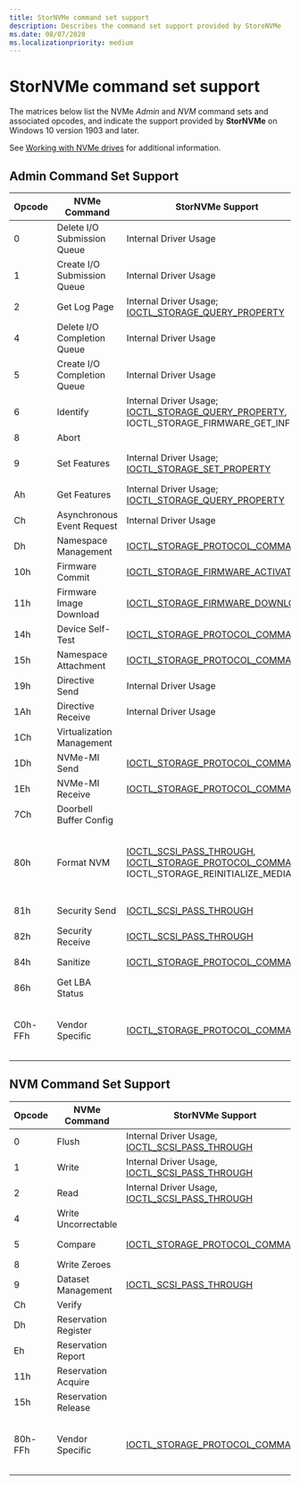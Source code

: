 ```yaml
---
title: StorNVMe command set support
description: Describes the command set support provided by StoreNVMe
ms.date: 08/07/2020
ms.localizationpriority: medium
---
```


# StorNVMe command set support

The matrices below list the NVMe *Admin* and *NVM* command sets and associated opcodes, and indicate the support provided by **StorNVMe** on Windows 10 version 1903 and later.  

See [Working with NVMe drives](/windows/win32/fileio/working-with-nvme-devices#protocol-specific-queries) for additional information.

## Admin Command Set Support

| Opcode  | NVMe Command                | StorNVMe Support      | Comments |
| ------  | --------------------------  | --------------------- | -------- |
| 0       | Delete I/O Submission Queue | Internal Driver Usage |    |
| 1       | Create I/O Submission Queue | Internal Driver Usage |    |
| 2       | Get Log Page                | Internal Driver Usage; [IOCTL_STORAGE_QUERY_PROPERTY](/windows-hardware/drivers/ddi/ntddstor/ni-ntddstor-ioctl_storage_query_property) |   |
| 4       | Delete I/O Completion Queue | Internal Driver Usage |   |
| 5       | Create I/O Completion Queue | Internal Driver Usage |
| 6       | Identify                    | Internal Driver Usage; [IOCTL_STORAGE_QUERY_PROPERTY](/windows-hardware/drivers/ddi/ntddstor/ni-ntddstor-ioctl_storage_query_property), IOCTL_STORAGE_FIRMWARE_GET_INFO |   |
| 8       | Abort                       |   | Currently not supported |
| 9       | Set Features                | Internal Driver Usage; [IOCTL_STORAGE_SET_PROPERTY](/windows-hardware/drivers/ddi/ntddstor/ni-ntddstor-ioctl_storage_set_property) | Only enabled for Host Controlled Thermal Management Set Features for [IOCTL_STORAGE_SET_PROPERTY](/windows-hardware/drivers/ddi/ntddstor/ni-ntddstor-ioctl_storage_set_property) |
| Ah      | Get Features                | Internal Driver Usage; [IOCTL_STORAGE_QUERY_PROPERTY](/windows-hardware/drivers/ddi/ntddstor/ni-ntddstor-ioctl_storage_query_property) |   |
| Ch      | Asynchronous Event Request  | Internal Driver Usage |   |   |
| Dh      | Namespace Management        | [IOCTL_STORAGE_PROTOCOL_COMMAND](/windows-hardware/drivers/ddi/ntddstor/ni-ntddstor-ioctl_storage_protocol_command) | Only enabled in Win PE mode for [IOCTL_STORAGE_PROTOCOL_COMMAND](/windows-hardware/drivers/ddi/ntddstor/ni-ntddstor-ioctl_storage_protocol_command) |
| 10h     | Firmware Commit             | [IOCTL_STORAGE_FIRMWARE_ACTIVATE](/windows-hardware/drivers/ddi/ntddstor/ni-ntddstor-ioctl_storage_firmware_activate) | |
| 11h     | Firmware Image Download     | [IOCTL_STORAGE_FIRMWARE_DOWNLOAD](/windows-hardware/drivers/ddi/ntddstor/ni-ntddstor-ioctl_storage_firmware_download) | |
| 14h     | Device Self-Test            | [IOCTL_STORAGE_PROTOCOL_COMMAND](/windows-hardware/drivers/ddi/ntddstor/ni-ntddstor-ioctl_storage_protocol_command)  | |
| 15h     | Namespace Attachment        | [IOCTL_STORAGE_PROTOCOL_COMMAND](/windows-hardware/drivers/ddi/ntddstor/ni-ntddstor-ioctl_storage_protocol_command) | Only enabled in Win PE mode for [IOCTL_STORAGE_PROTOCOL_COMMAND](/windows-hardware/drivers/ddi/ntddstor/ni-ntddstor-ioctl_storage_protocol_command) |
| 19h     | Directive Send              | Internal Driver Usage |   |
| 1Ah     | Directive Receive           | Internal Driver Usage |   |
| 1Ch     | Virtualization Management   |   | Currently not supported |
| 1Dh     | NVMe-MI Send                | [IOCTL_STORAGE_PROTOCOL_COMMAND](/windows-hardware/drivers/ddi/ntddstor/ni-ntddstor-ioctl_storage_protocol_command) | Only enabled in Win PE mode for [IOCTL_STORAGE_PROTOCOL_COMMAND](/windows-hardware/drivers/ddi/ntddstor/ni-ntddstor-ioctl_storage_protocol_command) |
| 1Eh     | NVMe-MI Receive             | [IOCTL_STORAGE_PROTOCOL_COMMAND](/windows-hardware/drivers/ddi/ntddstor/ni-ntddstor-ioctl_storage_protocol_command) | Only enabled in Win PE mode for [IOCTL_STORAGE_PROTOCOL_COMMAND](/windows-hardware/drivers/ddi/ntddstor/ni-ntddstor-ioctl_storage_protocol_command) |
| 7Ch     | Doorbell Buffer Config      |   | Currently not supported |
| 80h     | Format NVM                  | [IOCTL_SCSI_PASS_THROUGH](/windows-hardware/drivers/ddi/ntddscsi/ni-ntddscsi-ioctl_scsi_pass_through), [IOCTL_STORAGE_PROTOCOL_COMMAND](/windows-hardware/drivers/ddi/ntddstor/ni-ntddstor-ioctl_storage_protocol_command), IOCTL_STORAGE_REINITIALIZE_MEDIA | Only enabled in Win PE mode for [IOCTL_STORAGE_PROTOCOL_COMMAND](/windows-hardware/drivers/ddi/ntddstor/ni-ntddstor-ioctl_storage_protocol_command). SCSIOP_SANITIZE for [IOCTL_SCSI_PASS_THROUGH](/windows-hardware/drivers/ddi/ntddscsi/ni-ntddscsi-ioctl_scsi_pass_through). IOCTL_STORAGE_REINITIALIZE_MEDIA only supports crypto erase. |
| 81h     | Security Send               | [IOCTL_SCSI_PASS_THROUGH](/windows-hardware/drivers/ddi/ntddscsi/ni-ntddscsi-ioctl_scsi_pass_through) | SCSIOP_SECURITY_PROTOCOL_OUT for [IOCTL_SCSI_PASS_THROUGH](/windows-hardware/drivers/ddi/ntddscsi/ni-ntddscsi-ioctl_scsi_pass_through) |
| 82h     | Security Receive            | [IOCTL_SCSI_PASS_THROUGH](/windows-hardware/drivers/ddi/ntddscsi/ni-ntddscsi-ioctl_scsi_pass_through) | SCSIOP_SECURITY_PROTOCOL_IN for [IOCTL_SCSI_PASS_THROUGH](/windows-hardware/drivers/ddi/ntddscsi/ni-ntddscsi-ioctl_scsi_pass_through) |
| 84h     | Sanitize                    | [IOCTL_STORAGE_PROTOCOL_COMMAND](/windows-hardware/drivers/ddi/ntddstor/ni-ntddstor-ioctl_storage_protocol_command) | Only enabled in Win PE mode for [IOCTL_STORAGE_PROTOCOL_COMMAND](/windows-hardware/drivers/ddi/ntddstor/ni-ntddstor-ioctl_storage_protocol_command) |
| 86h     | Get LBA Status              |   | Currently not supported |
| C0h-FFh | Vendor Specific             | [IOCTL_STORAGE_PROTOCOL_COMMAND](/windows-hardware/drivers/ddi/ntddstor/ni-ntddstor-ioctl_storage_protocol_command) | Vendor-specific pass-through commands. Requires controller to support command effects log and command effect data of vendor command should report as supported. |

## NVM Command Set Support

| Opcode  | NVMe Command                | StorNVMe Support      | Comments |
| ------  | --------------------------  | --------------------- | -------- |
| 0       | Flush                       | Internal Driver Usage, [IOCTL_SCSI_PASS_THROUGH](/windows-hardware/drivers/ddi/ntddscsi/ni-ntddscsi-ioctl_scsi_pass_through) | SCSIOP_SYNCHRONIZE_CACHE for [IOCTL_SCSI_PASS_THROUGH](/windows-hardware/drivers/ddi/ntddscsi/ni-ntddscsi-ioctl_scsi_pass_through) |
| 1       | Write                       | Internal Driver Usage, [IOCTL_SCSI_PASS_THROUGH](/windows-hardware/drivers/ddi/ntddscsi/ni-ntddscsi-ioctl_scsi_pass_through) | SCSIOP_WRITE/SCSIOP_WRITE16 for  [IOCTL_SCSI_PASS_THROUGH](/windows-hardware/drivers/ddi/ntddscsi/ni-ntddscsi-ioctl_scsi_pass_through) |
| 2       | Read                        | Internal Driver Usage, [IOCTL_SCSI_PASS_THROUGH](/windows-hardware/drivers/ddi/ntddscsi/ni-ntddscsi-ioctl_scsi_pass_through) | SCSIOP_READ/SCSIOP_READ16 for [IOCTL_SCSI_PASS_THROUGH](/windows-hardware/drivers/ddi/ntddscsi/ni-ntddscsi-ioctl_scsi_pass_through) |
| 4       | Write Uncorrectable         |   | Currently not supported |
| 5       | Compare                     | [IOCTL_STORAGE_PROTOCOL_COMMAND](/windows-hardware/drivers/ddi/ntddstor/ni-ntddstor-ioctl_storage_protocol_command) | Only enabled in Win PE mode for [IOCTL_STORAGE_PROTOCOL_COMMAND](/windows-hardware/drivers/ddi/ntddstor/ni-ntddstor-ioctl_storage_protocol_command) |
| 8       | Write Zeroes                |   | Currently not supported |
| 9       | Dataset Management          | [IOCTL_SCSI_PASS_THROUGH](/windows-hardware/drivers/ddi/ntddscsi/ni-ntddscsi-ioctl_scsi_pass_through) | Only TRIM (Deallocate); SCSIOP_UNMAP for [IOCTL_SCSI_PASS_THROUGH](/windows-hardware/drivers/ddi/ntddscsi/ni-ntddscsi-ioctl_scsi_pass_through) |
| Ch      | Verify                      |   | Currently not supported |
| Dh      | Reservation Register        |   | Currently not supported |
| Eh      | Reservation Report          |   | Currently not supported |
| 11h     | Reservation Acquire         |   | Currently not supported |
| 15h     | Reservation Release         |   | Currently not supported |
| 80h-FFh | Vendor Specific             | [IOCTL_STORAGE_PROTOCOL_COMMAND](/windows-hardware/drivers/ddi/ntddstor/ni-ntddstor-ioctl_storage_protocol_command) | Vendor-specific pass-through commands. Requires controller to support command effects log and command effect data of vendor command should report as supported. |
